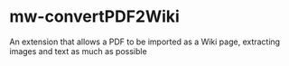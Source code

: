 # mw-convertPDF2Wiki
An extension that allows a PDF to be imported as a Wiki page, extracting images and text as much as possible
